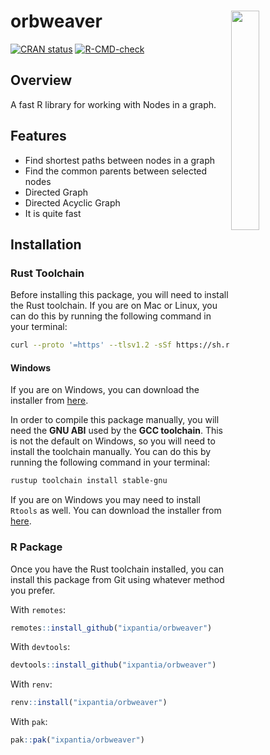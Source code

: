 
# orbweaver <a><img src="https://storage.googleapis.com/ix-paquetes-internos/logo-orbweaver.png" align="right" width="30%"></a>

<!-- badges: start -->
[![CRAN status](https://www.r-pkg.org/badges/version/orbweaver)](https://cran.r-project.org/package=orbweaver)
[![R-CMD-check](https://github.com/ixpantia/orbweaver/actions/workflows/check-full.yaml/badge.svg)](https://github.com/ixpantia/orbweaver/actions/workflows/check-full.yaml)
<!-- badges: end -->

## Overview

A fast R library for working with Nodes in a graph.

## Features

 - Find shortest paths between nodes in a graph
 - Find the common parents between selected nodes
 - Directed Graph
 - Directed Acyclic Graph
 - It is quite fast

## Installation

### Rust Toolchain

Before installing this package, you will need to install the
Rust toolchain. If you are on Mac or Linux, you can do this
by running the following command in your terminal:

```bash
curl --proto '=https' --tlsv1.2 -sSf https://sh.rustup.rs | sh
```

#### Windows

If you are on Windows, you can download the installer from
[here](https://www.rust-lang.org/tools/install).

In order to compile this package manually, you will need the
**GNU ABI** used by the **GCC toolchain**. This is not the
default on Windows, so you will need to install the
toolchain manually. You can do this by running the following
command in your terminal:

```bash
rustup toolchain install stable-gnu
```

If you are on Windows you may need to install `Rtools` as
well. You can download the installer from
[here](https://cran.r-project.org/bin/windows/Rtools/).

### R Package

Once you have the Rust toolchain installed, you can install
this package from Git using whatever method you prefer.

With `remotes`:

```R
remotes::install_github("ixpantia/orbweaver")
```

With `devtools`:

```R
devtools::install_github("ixpantia/orbweaver")
```

With `renv`:

```R
renv::install("ixpantia/orbweaver")
```

With `pak`:

```R
pak::pak("ixpantia/orbweaver")
```
